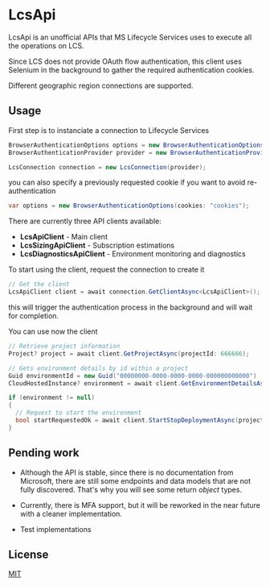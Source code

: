 # LcsApi

LcsApi is an unofficial APIs that MS Lifecycle Services uses to execute all the operations on LCS.

Since LCS does not provide OAuth flow authentication, this client uses Selenium in the background to gather the required authentication cookies.

Different geographic region connections are supported.

## Usage

First step is to instanciate a connection to Lifecycle Services

```csharp
BrowserAuthenticationOptions options = new BrowserAuthenticationOptions(username: "your username", password: "your password");
BrowserAuthenticationProvider provider = new BrowserAuthenticationProvider(options);

LcsConnection connection = new LcsConnection(provider); 
```
you can also specify a previously requested cookie if you want to avoid re-authentication

```csharp
var options = new BrowserAuthenticationOptions(cookies: "cookies");
```
There are currently three API clients available:
- **LcsApiClient** - Main client
- **LcsSizingApiClient** - Subscription estimations
- **LcsDiagnosticsApiClient** - Environment monitoring and diagnostics

To start using the client, request the connection to create it
```csharp
// Get the client
LcsApiClient client = await connection.GetClientAsync<LcsApiClient>();
```
this will trigger the authentication process in the background and will wait for completion.

You can use now the client
```csharp
// Retrieve project information 
Project? project = await client.GetProjectAsync(projectId: 666666);

// Gets environment details by id within a project
Guid environmentId = new Guid("00000000-0000-0000-0000-000000000000")
CloudHostedInstance? environment = await client.GetEnvironmentDetailsAsync(projectId: project.Id, environmentId: environmentId);

if (environment != null)
{
  // Request to start the environment
  bool startRequestedOk = await client.StartStopDeploymentAsync(projectId: project.Id, request: new StartStopDeploymentRequest(environment, CloudHostedEnvironmentAction.Start));
}
```
## Pending work
- Although the API is stable, since there is no documentation from Microsoft, there are still some endpoints and data models that are not fully discovered. That's why you will see some return *object* types.

- Currently, there is MFA support, but it will be reworked in the near future with a cleaner implementation.

- Test implementations
## License

[MIT](https://choosealicense.com/licenses/mit/)
